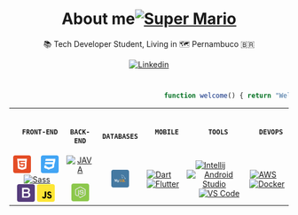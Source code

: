 <h1 align="center">About me<a href="#"><img width="64" height="64" src="https://c.tenor.com/0Ez-AxaM_9EAAAAi/paper-mario.gif" alt="Super Mario"></a></h1>

<p align="center">📚 Tech Developer Student,  Living in 🗺️ Pernambuco 🇧🇷</p>

<p align="center">
<a href="https://www.linkedin.com/in/leonardosantino/"><img src="https://img.shields.io/badge/linkedin-%230077B5.svg?&style=for-the-badge&logo=linkedin&logoColor=white" alt="Linkedin" title="Linkedin"></a>
</p>

#
   
```javascript
                                       function welcome() { return "Welcome !!!" }
```

<table>
<tr>
<th>

      FRONT-END
</th>
<th>

      BACK-END
</th>
<th>

      DATABASES
</th>
<th>

      MOBILE
</th>
<th>

      TOOLS
</th>
<th>

      DEVOPS
</th>
</tr>

<tr>
<td align="center">
<a href="#"><img src="imgs\html.png" alt="HTML5" title="HTML5"></a></a>&emsp;
<a href="#"><img src="imgs\css.png" alt="CSS3" title="CSS3"></a>&emsp;
<a href="#"><img width="32" height="32" src="https://cdn-icons-png.flaticon.com/512/919/919831.png" alt="Sass" title="Sass"></a>&emsp;
<a href="#"><img src="imgs\bootstrap.png" alt="Bootstrap" title="Bootstrap"></a>
<a href="#"><img src="imgs\javascript.png" alt="JavaScript" title="JavaScript"></a>
</td>
<td align="center">
<a href="#"><img width="32" height="32" src="https://xesque.rocketseat.dev/platform/tech/java.svg" alt="JAVA" title="JAVA"></a>&emsp;
<a href="#"><img src="imgs\nodejs.png" alt="Node.JS" title="Node.JS"></a>
</td>
<td align="center">
<a href="#"><img src="imgs\mysql.png" alt="MySQL" title="MySQL"></a>
</td>
<td align="center">
<a href="#"><img width="32" height="32" src="https://xesque.rocketseat.dev/platform/tech/dart.svg" alt="Dart" title="Dart"></a>&emsp;
<a href="#"><img width="32" height="32" src="https://xesque.rocketseat.dev/platform/tech/flutter.svg" alt="Flutter" title="Flutter"></a>
</td>
<td align="center">
<a href="#"><img width="32" height="32" src="https://img.icons8.com/color/48/000000/intellij-idea.png" alt="Intellij" title="Intellij"></a>&emsp;
<a href="#"><img width="32" height="32" src="https://img.icons8.com/color/48/000000/android-studio--v3.png" alt="Android Studio" title="Android Studio"></a>&emsp;
<a href="#"><img width="32" height="32" src="https://img.icons8.com/color/48/000000/visual-studio-code-2019.png" alt="VS Code" title="VS Code"></a>
</td>
<td align="center">   
<a href="#"><img width="32" height="32" src="https://img.icons8.com/color/48/000000/amazon-web-services.png" alt="AWS" title="AWS"></a>&emsp;
<a href="#"><img width="32" height="32" src="https://img.icons8.com/fluency/48/000000/docker.png" alt="Docker" title="Docker"></a>
</td>
</tr>
</table>

<!---
LeonardoSantino/LeonardoSantino is a ✨ special ✨ repository because its `README.md` (this file) appears on your GitHub profile.
You can click the Preview link to take a look at your changes.
--->
